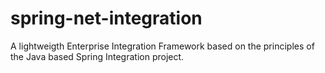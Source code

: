 spring-net-integration
======================

A lightweigth Enterprise Integration Framework based on the principles of the Java based Spring Integration project.